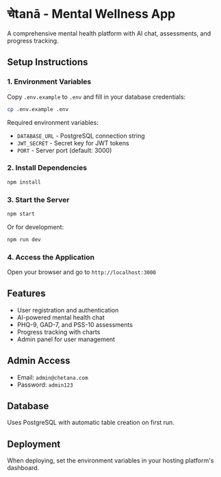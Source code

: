 # चेtanā - Mental Wellness App

A comprehensive mental health platform with AI chat, assessments, and progress tracking.

## Setup Instructions

### 1. Environment Variables
Copy `.env.example` to `.env` and fill in your database credentials:
```bash
cp .env.example .env
```

Required environment variables:
- `DATABASE_URL` - PostgreSQL connection string
- `JWT_SECRET` - Secret key for JWT tokens
- `PORT` - Server port (default: 3000)

### 2. Install Dependencies
```bash
npm install
```

### 3. Start the Server
```bash
npm start
```
Or for development:
```bash
npm run dev
```

### 4. Access the Application
Open your browser and go to `http://localhost:3000`

## Features
- User registration and authentication
- AI-powered mental health chat
- PHQ-9, GAD-7, and PSS-10 assessments
- Progress tracking with charts
- Admin panel for user management

## Admin Access
- Email: `admin@chetana.com`
- Password: `admin123`

## Database
Uses PostgreSQL with automatic table creation on first run.

## Deployment
When deploying, set the environment variables in your hosting platform's dashboard.